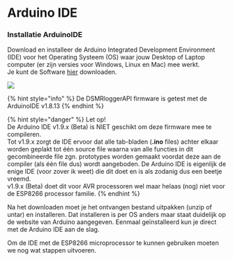 # Arduino IDE

### Installatie ArduinoIDE <a id="installatie-arduinoide"></a>

Download en installeer de Arduino Integrated Development Environment \(IDE\) voor het Operating Systeem \(OS\) waar jouw Desktop of Laptop computer \(er zijn versies voor Windows, Linux en Mac\) mee werkt.  
Je kunt de Software [hier](https://www.arduino.cc/en/Main/Software) downloaden.

![](https://mrwheel.github.io/DSMRloggerWS/img/DownloadIDE.png)

{% hint style="info" %}
De DSMRloggerAPI firmware is getest met de ArduinoIDE v1.8.13
{% endhint %}

{% hint style="danger" %}
Let op!  
De Arduino IDE v1.9.x \(Beta\) is NIET geschikt om deze firmware mee te compileren.  
Tot v1.9.x zorgt de IDE ervoor dat alle tab-bladen \(**.ino** files\) achter elkaar worden geplakt tot één source file waarna van alle functies in dit gecombineerde file zgn. prototypes worden gemaakt voordat deze aan de compiler \(als één file dus\) wordt aangeboden. De Arduino IDE is eigenlijk de enige IDE \(voor zover ik weet\) die dit doet en is als zodanig dus een beetje vreemd.  
v1.9.x \(Beta\) doet dit voor AVR processoren wel maar helaas \(nog\) niet voor de ESP8266 processor familie.
{% endhint %}

Na het downloaden moet je het ontvangen bestand uitpakken \(unzip of untar\) en installeren. Dat installeren is per OS anders maar staat duidelijk op de website van Arduino aangegeven. Eenmaal geïnstalleerd kun je direct met de Arduino IDE aan de slag.

Om de IDE met de ESP8266 microprocessor te kunnen gebruiken moeten we nog wat stappen uitvoeren.


